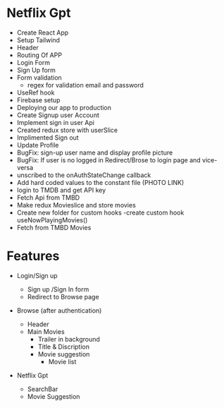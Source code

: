 # Netflix Gpt

- Create React App
- Setup Tailwind
- Header
- Routing Of APP
- Login Form
- Sign Up form
- Form validation
  - regex for validation email and password
- UseRef hook
- Firebase setup
- Deploying our app to production
- Create Signup user Account
- Implement sign in user Api
- Created redux store with userSlice
- Implimented Sign out
- Update Profile
- BugFix: sign-up user name and display profile picture
- BugFix: If user is no logged in Redirect/Brose to login page and vice-versa
- unscribed to the onAuthStateChange callback
- Add hard coded values to the constant file (PHOTO LINK)
- login to TMDB and get API key
- Fetch Api from TMBD
- Make redux Movieslice and store movies
- Create new folder for custom hooks
  -create custom hook useNowPlayingMovies()
- Fetch from TMBD Movies

# Features

- Login/Sign up

  - Sign up /Sign In form
  - Redirect to Browse page

- Browse (after authentication)

  - Header
  - Main Movies
    - Trailer in background
    - Title & Discription
    - Movie suggestion
      - Movie list

- Netflix Gpt
  - SearchBar
  - Movie Suggestion
